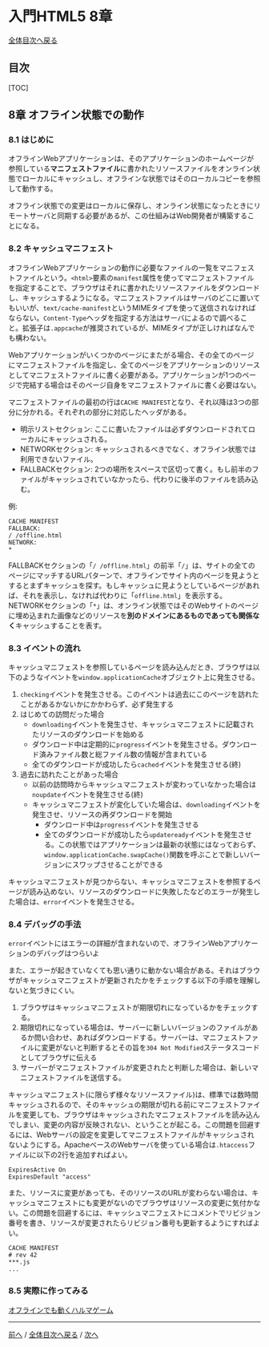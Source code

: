 # 入門HTML5 8章
[全体目次へ戻る](index.html)
## 目次
[TOC]

## 8章 オフライン状態での動作
### 8.1 はじめに
オフラインWebアプリケーションは、そのアプリケーションのホームページが参照している**マニフェストファイル**に書かれたリソースファイルをオンライン状態でローカルにキャッシュし、オフラインな状態ではそのローカルコピーを参照して動作する。

オフライン状態での変更はローカルに保存し、オンライン状態になったときにリモートサーバと同期する必要があるが、この仕組みはWeb開発者が構築することになる。

### 8.2 キャッシュマニフェスト
オフラインWebアプリケーションの動作に必要なファイルの一覧をマニフェストファイルという。`<html>`要素の`manifest`属性を使ってマニフェストファイルを指定することで、ブラウザはそれに書かれたリソースファイルをダウンロードし、キャッシュするようになる。マニフェストファイルはサーバのどこに置いてもいいが、`text/cache-manifest`というMIMEタイプを使って送信されなければならない。`Content-Type`ヘッダを指定する方法はサーバによるので調べること。拡張子は`.appcache`が推奨されているが、MIMEタイプが正しければなんでも構わない。

Webアプリケーションがいくつかのページにまたがる場合、その全てのページにマニフェストファイルを指定し、全てのページをアプリケーションのリソースとしてマニフェストファイルに書く必要がある。アプリケーションが1つのページで完結する場合はそのページ自身をマニフェストファイルに書く必要はない。

マニフェストファイルの最初の行は`CACHE MANIFEST`となり、それ以降は3つの部分に分かれる。それぞれの部分に対応したヘッダがある。

+ 明示リストセクション: ここに書いたファイルは必ずダウンロードされてローカルにキャッシュされる。
+ NETWORKセクション: キャッシュされるべきでなく、オフライン状態では利用できないファイル。
+ FALLBACKセクション: 2つの場所をスペースで区切って書く。もし前半のファイルがキャッシュされていなかったら、代わりに後半のファイルを読み込む。

例:

```
CACHE MANIFEST
FALLBACK:
/ /offline.html
NETWORK:
*
```

FALLBACKセクションの「`/ /offline.html`」の前半「`/`」は、サイトの全てのページにマッチするURLパターンで、オフラインでサイト内のページを見ようとするとまずキャッシュを探す。もしキャッシュに見ようとしているページがあれば、それを表示し、なければ代わりに「`offline.html`」を表示する。NETWORKセクションの「`*`」は、オンライン状態ではそのWebサイトのページに埋め込まれた画像などのリソースを**別のドメインにあるものであっても関係なく**キャッシュすることを表す。

### 8.3 イベントの流れ
キャッシュマニフェストを参照しているページを読み込んだとき、ブラウザは以下のようなイベントを`window.applicationCache`オブジェクト上に発生させる。

1. `checking`イベントを発生させる。このイベントは過去にこのページを訪れたことがあるかないかにかかわらず、必ず発生する
2. はじめての訪問だった場合
    + `downloading`イベントを発生させ、キャッシュマニフェストに記載されたリソースのダウンロードを始める
    + ダウンロード中は定期的に`progress`イベントを発生させる。ダウンロード済みファイル数と総ファイル数の情報が含まれている
    + 全てのダウンロードが成功したら`cached`イベントを発生させる(終)
3. 過去に訪れたことがあった場合
    + 以前の訪問時からキャッシュマニフェストが変わっていなかった場合は`noupdate`イベントを発生させる(終)
    + キャッシュマニフェストが変化していた場合は、`downloading`イベントを発生させ、リソースの再ダウンロードを開始
        - ダウンロード中は`progress`イベントを発生させる
        - 全てのダウンロードが成功したら`updateready`イベントを発生させる。この状態ではアプリケーションは最新の状態にはなっておらず、`window.applicationCache.swapCache()`関数を呼ぶことで新しいバージョンにスワップさせることができる

キャッシュマニフェストが見つからない、キャッシュマニフェストを参照するページが読み込めない、リソースのダウンロードに失敗したなどのエラーが発生した場合は、`error`イベントを発生させる。

### 8.4 デバッグの手法
`error`イベントにはエラーの詳細が含まれないので、オフラインWebアプリケーションのデバッグはつらいよ

また、エラーが起きていなくても思い通りに動かない場合がある。それはブラウザがキャッシュマニフェストが更新されたかをチェックする以下の手順を理解しないと気づきにくい。

1. ブラウザはキャッシュマニフェストが期限切れになっているかをチェックする。
2. 期限切れになっている場合は、サーバーに新しいバージョンのファイルがあるか問い合わせ、あればダウンロードする。サーバーは、マニフェストファイルに変更がないと判断するとその旨を`304 Not Modified`ステータスコードとしてブラウザに伝える
3. サーバーがマニフェストファイルが変更されたと判断した場合は、新しいマニフェストファイルを送信する。

キャッシュマニフェスト(に限らず様々なリソースファイル)は、標準では数時間キャッシュされるので、そのキャッシュの期限が切れる前にマニフェストファイルを変更しても、ブラウザはキャッシュされたマニフェストファイルを読み込んでしまい、変更の内容が反映されない、ということが起こる。この問題を回避するには、Webサーバの設定を変更してマニフェストファイルがキャッシュされないようにする。ApacheベースのWebサーバを使っている場合は`.htaccess`ファイルに以下の2行を追加すればよい。

```
ExpiresActive On
ExpiresDefault "access"
```

また、リソースに変更があっても、そのリソースのURLが変わらない場合は、キャッシュマニフェストにも変更がないのでブラウザはリソースの変更に気付かない。この問題を回避するには、キャッシュマニフェストにコメントでリビジョン番号を書き、リソースが変更されたらリビジョン番号も更新するようにすればよい。

```
CACHE MANIFEST
# rev 42
***.js
...
```

### 8.5 実際に作ってみる
[オフラインでも動くハルマゲーム](http://diveintohtml5.info/examples/offline/halma.html)

***

[前へ](c7.html) / [全体目次へ戻る](index.html) / [次へ](c9.html)